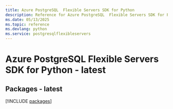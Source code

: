 ```yaml
---
title: Azure PostgreSQL  Flexible Servers SDK for Python
description: Reference for Azure PostgreSQL  Flexible Servers SDK for Python
ms.date: 05/13/2025
ms.topic: reference
ms.devlang: python
ms.service: postgresqlflexibleservers
---
```

# Azure PostgreSQL  Flexible Servers SDK for Python - latest
## Packages - latest
[!INCLUDE [packages](postgresql--flexible-servers-index.md)]